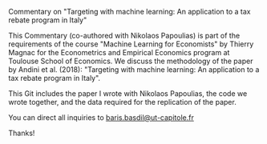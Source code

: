 Commentary on "Targeting with machine learning: An application to a tax rebate program in Italy"

This Commentary (co-authored with Nikolaos Papoulias) is part of the requirements of the course "Machine Learning for Economists" by Thierry Magnac for the Econometrics and Empirical Economics program at Toulouse School of Economics. We discuss the methodology of the paper by Andini et al. (2018): "Targeting with machine learning: An application to a tax rebate program in Italy". 

This Git includes the paper I wrote with Nikolaos Papoulias, the code we wrote together, and the data required for the replication of the paper. 

You can direct all inquiries to baris.basdil@ut-capitole.fr

Thanks!
